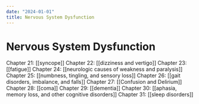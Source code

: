 ```yaml
---
date: "2024-01-01"
title: Nervous System Dysfunction
---
```


# Nervous System Dysfunction


Chapter 21: [[syncope]]
Chapter 22: [[dizziness and vertigo]]
Chapter 23: [[fatigue]]
Chapter 24: [[neurologic causes of weakness and paralysis]]
Chapter 25: [[numbness, tingling, and sensory loss]]
Chapter 26: [[gait disorders, imbalance, and falls]]
Chapter 27: [[Confusion and Delirium]]
Chapter 28: [[coma]]
Chapter 29: [[dementia]]
Chapter 30: [[aphasia, memory loss, and other cognitive disorders]]
Chapter 31: [[sleep disorders]]
